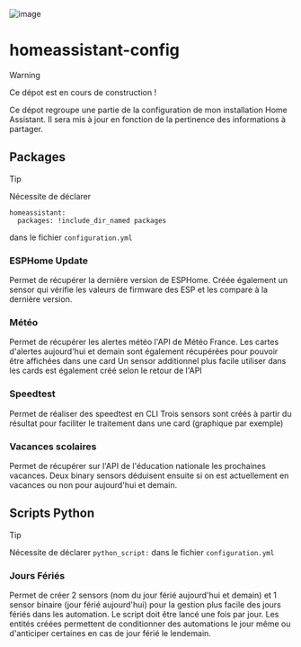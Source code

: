 ![image](https://img.shields.io/badge/Maintained%3F-yes-green.svg)
# homeassistant-config
> [!WARNING]
> Ce dépot est en cours de construction !
> 
Ce dépot regroupe une partie de la configuration de mon installation Home Assistant.
Il sera mis à jour en fonction de la pertinence des informations à partager.

## Packages
> [!TIP]
> Nécessite de déclarer
> ```
> homeassistant:
>   packages: !include_dir_named packages
> ```
> dans le fichier `configuration.yml`

### ESPHome Update
Permet de récupérer la dernière version de ESPHome.
Créée également un sensor qui vérifie les valeurs de firmware des ESP et les compare à la dernière version.

### Météo
Permet de récupérer les alertes météo l'API de Météo France. 
Les cartes d'alertes aujourd'hui et demain sont également récupérées pour pouvoir être affichées dans une card
Un sensor additionnel plus facile utiliser dans les cards est également créé selon le retour de l'API 

### Speedtest
Permet de réaliser des speedtest en CLI 
Trois sensors sont créés à partir du résultat pour faciliter le traitement dans une card (graphique par exemple)

### Vacances scolaires
Permet de récupérer sur l'API de l'éducation nationale les prochaines vacances. 
Deux binary sensors déduisent ensuite si on est actuellement en vacances ou non pour aujourd'hui et demain.

## Scripts Python
> [!TIP]
> Nécessite de déclarer `python_script:` dans le fichier `configuration.yml`

### Jours Fériés
Permet de créer 2 sensors (nom du jour férié aujourd'hui et demain) et 1 sensor binaire (jour férié aujourd'hui) pour la gestion plus facile des jours fériés dans les automation.
Le script doit être lancé une fois par jour. Les entités créées permettent de conditionner des automations le jour même ou d'anticiper certaines en cas de jour férié le lendemain.
